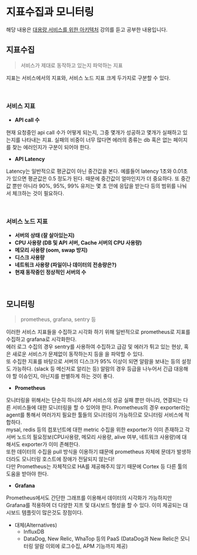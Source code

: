 # 지표수집과 모니터링

해당 내용은 [대용량 서비스를 위한 아키텍처](https://fastcampus.app/courses/205143) 강의를 듣고 공부한 내용입니다.

## 지표수집
> 서비스가 제대로 동작하고 있는지 파악하는 지표

지표는 서비스에서의 지표와, 서비스 노드 지표 크게 두가지로 구분할 수 있다. 

</br>

### 서비스 지표

* **API call 수**

현재 요청중인 api call 수가 어떻게 되는지, 그중 몇개가 성공하고 몇개가 실패하고 있는지를 나타내는 지표.
실패의 비중이 너무 많다면 에러의 종류는 db 혹은 없는 페이지를 찾는 에러인지가 구분이 되어야 한다. 

* **API Latency**

Latency는 일반적으로 평균값이 아닌 중간값을 본다. 예를들어 latency 1초와 0.01초가 있으면 평균값은 0.5 정도가 된다. 때문에 중간값이 얼마인지가 더 중요하다.
또 중간값 뿐만 아니라 90%, 95%, 99% 유저는 몇 초 안에 응답을 받는다 등의 범위를 나눠서 체크하는 것이 필요하다. 

</br>

### 서비스 노드 지표

* **서버의 상태 (잘 살아있는지)**
* **CPU 사용량 (DB 및 API 서버, Cache 서버의 CPU 사용량)**
* **메모리 사용량 (oom, swap 방지)**
* **디스크 사용량**
* **네트워크 사용량 (파일이나 데이터의 전송량은?)**
* **현재 동작중인 정상적인 서버의 수**

</br>

## 모니터링
> prometheus, grafana, sentry 등

이러한 서비스 지표들을 수집하고 시각화 하기 위해 일반적으로 prometheus로 지표를 수집하고 grafana로 시각화한다.    
에러 로그 수집의 경우 sentry를 사용하여 수집하고 급감 및 에러가 튀고 있는 현상, 혹은 새로운 서비스가 문제없이 동작하는지 등을 을 파악할 수 있다.    
또 수집한 지표를 바탕으로 서버의 디스크가 95% 이상이 되면 알람을 보내는 등의 설정도 가능하다. (slack 등 메신저로 알리는 등)
알람의 경우 등급을 나누어서 긴급 대응해야 할 이슈인지, 아닌지를 판별하게 하는 것이 좋다. 

* **Prometheus**

모니터링을 위해서는 단순히 하니의 API 서비스의 성공 실패 뿐만 아니라, 연결되는 다른 서비스들에 대한 모니터링을 할 수 있어야 한다. Prometheus의 경우 exporter라는 agent를 통해서 여러가지 필요한 툴들의 모니터링이 가능하므로 모니터링 서비스에 적합하다.   
mysal, redis 등의 컴포넌트에 대한 metric 수집을 위한 exporter가 이미 존재하고 각 서버 노드의 필요정보(CPU사용량, 메모리 사용량, alive 여부, 네트워크 사용량)에 대해서도 exporter가 이미 존해한다.    
또한 데이터의 수집을 pull 방식을 이용하기 떄문에 prometheus 자체에 문데가 발생하더라도 모니터링 호스트에 장애가 전달되지 않는다!   
다만 Prometheus는 자체적으로 HA를 제공해주지 않기 때문에 Cortex 등 다른 툴의 도움을 받아야 한다. 


* **Grafana**

Prometheus에서도 간단한 그래프를 이용해서 데이터의 시각화가 가능하지만 Grafana를 적용하여 더 다양한 지프 및 대시보드 형성을 할 수 있다. 이미 제공되는 대시보드 템플릿이 많은것도 장점이다. 


* 대체(Alternatives)
  - InfluxDB
  - DataDog, New Relic, WhaTop 등의 PaaS (DataDog과 New Relic은 모니터링 알람 이외에 로그수집, APM 기능까지 제공)
